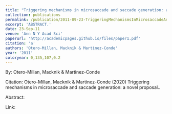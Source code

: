 ```yaml
---
title: "Triggering mechanisms in microsaccade and saccade generation: a novel proposal."
collection: publications
permalink: /publication/2011-09-23-TriggeringMechanismsInMicrosaccadeAndSaccadeGeneration_ANovelPr
excerpt: 'ABSTRACT.'
date: 23-Sep-11
venue: 'Ann N Y Acad Sci'
paperurl: 'http://academicpages.github.io/files/paper1.pdf'
citation: 'a'
authors: 'Otero-Millan, Macknik & Martinez-Conde'
year: '2011'
coloryear: 0,135,107,0.2
---
```


By: Otero-Millan, Macknik & Martinez-Conde

Citation: Otero-Millan, Macknik & Martinez-Conde (2020) Triggering mechanisms in microsaccade and saccade generation: a novel proposal.. 

Abstract: 

Link: 
